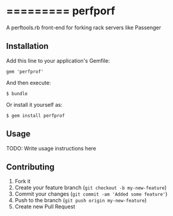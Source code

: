 =========
perfporf
=========

A perftools.rb front-end for forking rack servers like Passenger

## Installation

Add this line to your application's Gemfile:

    gem 'perfprof'

And then execute:

    $ bundle

Or install it yourself as:

    $ gem install perfprof

## Usage

TODO: Write usage instructions here

## Contributing

1. Fork it
2. Create your feature branch (`git checkout -b my-new-feature`)
3. Commit your changes (`git commit -am 'Added some feature'`)
4. Push to the branch (`git push origin my-new-feature`)
5. Create new Pull Request


